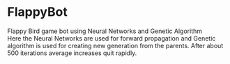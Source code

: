 # FlappyBot
Flappy Bird game bot using Neural Networks and Genetic Algorithm  
Here the Neural Networks are used for forward propagation and Genetic algorithm is used for creating new generation from the parents. 
After about 500 iterations average increases quit rapidly.  



